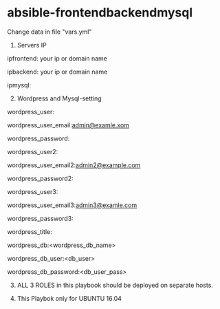 # absible-frontendbackendmysql

Change data in file "vars.yml"
1) Servers IP
 
 ipfrontend: your ip or domain name
 
 ipbackend: your ip or domain name
 
 ipmysql:<your ip or domain name>

2) Wordpress and Mysql-setting

 wordpress_user:<your-admin1-account>
 
 wordpress_user_email:<admin@examle.xom>
 
 wordpress_password:<your-admin1-password>
 
 wordpress_user2:<your-admin2-account>
 
 wordpress_user_email2:<admin2@example.com>
 
 wordpress_password2:<your-admin1-password>
 
 wordpress_user3:<your-admin3-account>
 
 wordpress_user_email3:<admin3@examle.com>
 
 wordpress_password3:<your-admin1-password>
 
 wordpress_title:<your-WP-title>
 
 wordpress_db:<wordpress_db_name>
 
 wordpress_db_user:<db_user>
 
 wordpress_db_password:<db_user_pass>
 
 3) ALL 3 ROLES in this playbook should be deployed on separate hosts.

4) This Playbok only for UBUNTU 16.04
